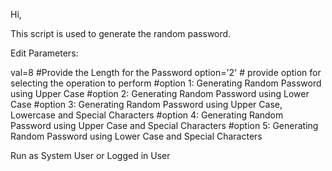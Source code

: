Hi,

This script is used to generate the random password.

Edit Parameters:

val=8 #Provide the Length for the Password
option='2' # provide option for selecting the operation to perform
#option 1: Generating Random Password using Upper Case
#option 2: Generating Random Password using Lower Case
#option 3: Generating Random Password using Upper Case, Lowercase and Special Characters
#option 4: Generating Random Password using Upper Case and Special Characters
#option 5: Generating Random Password using Lower Case and Special Characters

Run as System User or Logged in User